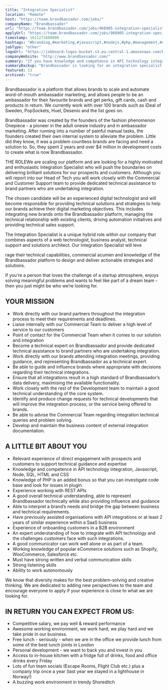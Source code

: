 ```yaml
---
title: "Integration Specialist"
location: "Remote"
host: "https://team.brandbassador.com/jobs/"
companyName: "Brandbassador"
url: "https://team.brandbassador.com/jobs/968905-integration-specialist"
applyUrl: "https://team.brandbassador.com/jobs/968905-integration-specialist/applications/new?"
timestamp: 1611273600000
hashtags: "#branding,#marketing,#javascript,#nodejs,#php,#management,#css,#html,#content,#ui/ux"
jobType: "other"
logoUrl: "https://jobboard-logos-bucket.s3.eu-central-1.amazonaws.com/brandbassador"
companyWebsite: "http://www.brandbassador.com/"
summary: "If you have knowledge and competence in API technology integration, Javascript, Node, SQL, HTML and CSS, consider applying to Brandbassador's job post for a new Integration Specialist."
summaryBackup: "Brandbassador is looking for an integration specialist that has experience in: #branding, #marketing, #javascript."
featured: 13
archived: "true"
---
```


Brandbassador is a platform that allows brands to scale and automate word-of-mouth ambassador marketing, and allows people to be an ambassador for their favourite brands and get perks, gift cards, cash and products in return. We currently work with over 100 brands such as iDeal of Sweden, PopSockets, Huel, Desenio and the list goes on. 

Brandbassador was created by the founders of the fashion phenomenon Onepiece - a pioneer in the adult onesie industry and in ambassador marketing. After running into a number of painful manual tasks, the founders created their own internal system to alleviate the problem. Little did they know, it was a problem countless brands are facing and need a solution to. So, they spent 2 years and over $4 million in development costs to create what is now Brandbassador.

THE ROLEWe are scaling our platform and are looking for a highly motivated and enthusiastic Integration Specialist who will push the boundaries on delivering brilliant solutions for our prospects and customers. Although you will report into our Head of Tech you will work closely with the Commercial and Customer Support team to provide dedicated technical assistance to brand partners who are undertaking integration.

The chosen candidate will be an experienced digital technologist and will become responsible for providing technical solutions and strategies to help our brands achieve their digital marketing objectives. This includes integrating new brands onto the Brandbassador platform, managing the technical relationship with existing clients, driving automation initiatives and providing technical sales support.

The Integration Specialist is a unique hybrid role within our company that combines aspects of a web technologist, business analyst, technical support and solutions architect. Our Integration Specialist will leve

rage their technical capabilities, commercial acumen and knowledge of the Brandbassador platform to design and deliver actionable strategies and solutions.

If you’re a person that loves the challenge of a startup atmosphere, enjoys solving meaningful problems and wants to feel like part of a dream team - then you just might be who we’re looking for.

## YOUR MISSION

*   Work directly with our brand partners throughout the integration process to meet their requirements and deadlines.
*   Liaise internally with our Commercial Team to deliver a high level of service to our customers 
*   Point of contact for the Commercial Team when it comes to our solution and integration
*   Become a technical expert on Brandbassador and provide dedicated technical assistance to brand partners who are undertaking integration.
*   Work directly with our brands attending integration meetings, providing guidance, and representing Brandbassador as a technical expert.
*   Be able to guide and influence brands where appropriate with decisions regarding their technical integrations.
*   Ensure that all integrations result in a high standard of Brandbassador’s data delivery, maximising the available functionality.
*   Work closely with the rest of the Development team to maintain a good technical understanding of the core system.
*   Identify and produce change requests for technical developments that will improve the integration process, or the service being offered to brands. 
*   Be able to advise the Commercial Team regarding integration technical queries and problem solving.
*   Develop and maintain the business content of external integration documentation.

## A LITTLE BIT ABOUT YOU

*   Relevant experience of direct engagement with prospects and customers to support technical guidance and expertise
*   Knowledge and competence in API technology integration, Javascript, Node, SQL, HTML and CSS
*   Knowledge of PHP is an added bonus so that you can investigate code base and look for issues in plugin.
*   Experience working with REST APIs
*   A good overall technical understanding, able to represent Brandbassador technically while also providing influence and guidance
*   Able to interpret a brand’s needs and bridge the gap between business and technical requirements.
*   Have previously assisted organisations with API integrations or at least 2 years of similar experience within a SaaS business
*   Experience of onboarding customers in a B2B environment
*   An expert understanding of how to integrate with API technology and the challenges customers face with such integrations.
*   A good communicator can work well alone or as part of a team.
*   Working knowledge of popular eCommerce solutions such as Shopify, WooCommerce, Salesforce etc.
*   Must have strong written and verbal communication skills
*   Strong listening skills
*   Ability to work autonomously

We know that diversity makes for the best problem-solving and creative thinking. We are dedicated to adding new perspectives to the team and encourage everyone to apply if your experience is close to what we are looking for. 

## IN RETURN YOU CAN EXPECT FROM US: 

*   Competitive salary, we pay well & reward performance
*   Awesome working environment, we work hard, we play hard and we take pride in our business. 
*   Free lunch - seriously - when we are in the office we provide lunch from some of the best lunch joints in London
*   Personal development - we want to back you and invest in you
*   Access to in-house kitchen with a fridge full of drinks, food and office drinks every Friday  
*   Lots of fun team socials (Escape Rooms, Flight Club etc.) plus a company trip once a year (last year we stayed in a lighthouse in Norway!) 
*   A buzzing work environment in trendy Shoreditch
